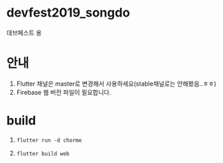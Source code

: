# devfest2019_songdo

데브페스트 용 

# 안내

1. Flutter 채널은 master로 변경해서 사용하세요(stable채널로는 안해봤음..ㅎㅎ)
2. Firebase 웹 버전 파일이 필요합니다.

# build

1. `flutter run -d chorme`

2. `flutter build web`
